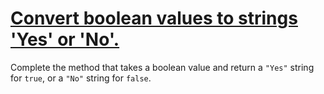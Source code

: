 # [Convert boolean values to strings 'Yes' or 'No'.](https://www.codewars.com/kata/convert-boolean-values-to-strings-yes-or-no "53369039d7ab3ac506000467")

Complete the method that takes a boolean value and return a `"Yes"` string for `true`, or a `"No"` string for `false`.
